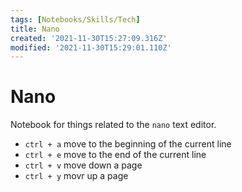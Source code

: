 ```yaml
---
tags: [Notebooks/Skills/Tech]
title: Nano
created: '2021-11-30T15:27:09.316Z'
modified: '2021-11-30T15:29:01.110Z'
---
```


# Nano

Notebook for things related to the `nano` text editor.

- `ctrl + a` move to the beginning of the current line
- `ctrl + e` move to the end of the current line
- `ctrl + v` move down a page
- `ctrl + y` movr up a page
